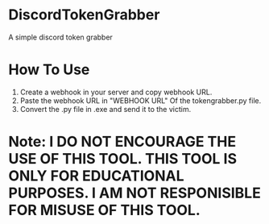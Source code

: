 # DiscordTokenGrabber
A simple discord token grabber

# How To Use
1. Create a webhook in your server and copy webhook URL.
2. Paste the webhook URL in "WEBHOOK URL" Of the tokengrabber.py file.
3. Convert the .py file in .exe and send it to the victim.

# **Note: I DO NOT ENCOURAGE THE USE OF THIS TOOL. THIS TOOL IS ONLY FOR EDUCATIONAL PURPOSES. I AM NOT RESPONISIBLE FOR MISUSE OF THIS TOOL.**
